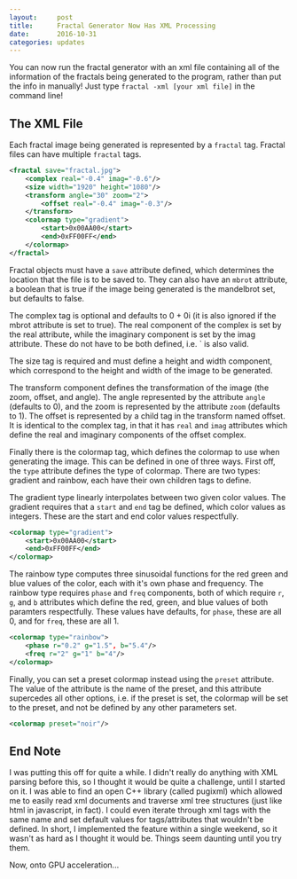 ```yaml
---
layout:     post
title:      Fractal Generator Now Has XML Processing
date:       2016-10-31
categories: updates
---
```


You can now run the fractal generator with an xml file containing all of the information of the fractals being generated to the program, rather than put the info in manually! Just type `fractal -xml [your xml file]` in the command line!

## The XML File

Each fractal image being generated is represented by a `fractal` tag. Fractal files can have multiple `fractal` tags.

```xml
<fractal save="fractal.jpg">
	<complex real="-0.4" imag="-0.6"/>
	<size width="1920" height="1080"/>
	<transform angle="30" zoom="2">
		<offset real="-0.4" imag="-0.3"/>
	</transform>
	<colormap type="gradient">
		<start>0x00AA00</start>
		<end>0xFF00FF</end>
	</colormap>
</fractal>
```

Fractal objects must have a `save` attribute defined, which determines the location that the file is to be saved to. They can also have an `mbrot` attribute, a boolean that is true if the image being generated is the mandelbrot set, but defaults to false.

The complex tag is optional and defaults to 0 + 0i (it is also ignored if the mbrot attribute is set to true). The real component of the complex is set by the real attribute, while the imaginary component is set by the imag attribute. These do not have to be both defined, i.e. `<complex real="-0.4"/> is also valid.

The size tag is required and must define a height and width component, which correspond to the height and width of the image to be generated.

The transform component defines the transformation of the image (the zoom, offset, and angle). The angle represented by the attribute `angle` (defaults to 0), and the zoom is represented by the attribute `zoom` (defaults to 1). The offset is represented by a child tag in the transform named offset. It is identical to the complex tag, in that it has `real` and `imag` attributes which define the real and imaginary components of the offset complex.

Finally there is the colormap tag, which defines the colormap to use when generating the image. This can be defined in one of three ways. First off, the `type` attribute defines the type of colormap. There are two types: gradient and rainbow, each have their own children tags to define. 

The gradient type linearly interpolates between two given color values. The gradient requires that a `start` and `end` tag be defined, which color values as integers. These are the start and end color values respectfully.

```xml
<colormap type="gradient">
	<start>0x00AA00</start>
	<end>0xFF00FF</end>
</colormap>
```

The rainbow type computes three sinusoidal functions for the red green and blue values of the color, each with it's own phase and frequency. The rainbow type requires `phase` and `freq` components, both of which require `r`, `g`, and `b` attributes which define the red, green, and blue values of both paramters respectfully. These values have defaults, for `phase`, these are all 0, and for `freq`, these are all 1.

```xml
<colormap type="rainbow">
	<phase r="0.2" g="1.5", b="5.4"/>
	<freq r="2" g="1" b="4"/>
</colormap>
```

Finally, you can set a preset colormap instead using the `preset` attribute. The value of the attribute is the name of the preset, and this attribute supercedes all other options, i.e. if the preset is set, the colormap will be set to the preset, and not be defined by any other parameters set. 

```xml
<colormap preset="noir"/>
```

## End Note

I was putting this off for quite a while. I didn't really do anything with XML parsing before this, so I thought it would be quite a challenge, until I started on it. I was able to find an open C++ library (called pugixml) which allowed me to easily read xml documents and traverse xml tree structures (just like html in javascript, in fact). I could even iterate through xml tags with the same name and set default values for tags/attributes that wouldn't be defined. In short, I implemented the feature within a single weekend, so it wasn't as hard as I thought it would be. Things seem daunting until you try them.

Now, onto GPU acceleration...